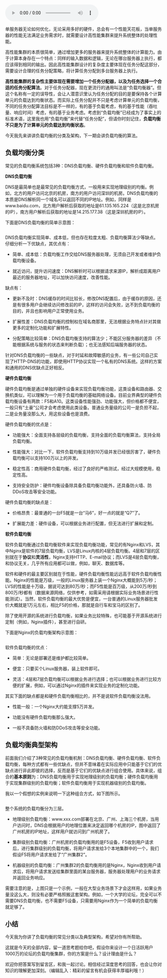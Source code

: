 <audio title="20 _ 高性能负载均衡：分类及架构" src="https://static001.geekbang.org/resource/audio/ed/08/ed87d031c908465e0e6adaba27a92908.mp3" controls="controls"></audio> 
<p>单服务器无论如何优化，无论采用多好的硬件，总会有一个性能天花板，当单服务器的性能无法满足业务需求时，就需要设计高性能集群来提升系统整体的处理性能。</p>
<p>高性能集群的本质很简单，通过增加更多的服务器来提升系统整体的计算能力。由于计算本身存在一个特点：同样的输入数据和逻辑，无论在哪台服务器上执行，都应该得到相同的输出。因此高性能集群设计的复杂度主要体现在任务分配这部分，需要设计合理的任务分配策略，将计算任务分配到多台服务器上执行。</p>
<p><strong>高性能集群的复杂性主要体现在需要增加一个任务分配器，以及为任务选择一个合适的任务分配算法</strong>。对于任务分配器，现在更流行的通用叫法是“负载均衡器”。但这个名称有一定的误导性，会让人潜意识里认为任务分配的目的是要保持各个计算单元的负载达到均衡状态。而实际上任务分配并不只是考虑计算单元的负载均衡，不同的任务分配算法目标是不一样的，有的基于负载考虑，有的基于性能（吞吐量、响应时间）考虑，有的基于业务考虑。考虑到“负载均衡”已经成为了事实上的标准术语，这里我也用“负载均衡”来代替“任务分配”，但请你时刻记住，<strong>负载均衡不只是为了计算单元的负载达到均衡状态</strong>。</p>
<p>今天我先来讲讲<span class="orange">负载均衡的分类及架构</span>，下一期会讲负载均衡的算法。</p>
<h2>负载均衡分类</h2>
<p>常见的负载均衡系统包括3种：DNS负载均衡、硬件负载均衡和软件负载均衡。</p>
<!-- [[[read_end]]] -->
<p><strong>DNS负载均衡</strong></p>
<p>DNS是最简单也是最常见的负载均衡方式，一般用来实现地理级别的均衡。例如，北方的用户访问北京的机房，南方的用户访问深圳的机房。DNS负载均衡的本质是DNS解析同一个域名可以返回不同的IP地址。例如，同样是www.baidu.com，北方用户解析后获取的地址是61.135.165.224（这是北京机房的IP），南方用户解析后获取的地址是14.215.177.38（这是深圳机房的IP）。</p>
<p>下面是DNS负载均衡的简单示意图：</p>
<p><img src="https://static001.geekbang.org/resource/image/db/2f/dbb61acde016acb2f57212d627d2732f.jpg" alt="" /></p>
<p>DNS负载均衡实现简单、成本低，但也存在粒度太粗、负载均衡算法少等缺点。仔细分析一下优缺点，其优点有：</p>
<ul>
<li>
<p>简单、成本低：负载均衡工作交给DNS服务器处理，无须自己开发或者维护负载均衡设备。</p>
</li>
<li>
<p>就近访问，提升访问速度：DNS解析时可以根据请求来源IP，解析成距离用户最近的服务器地址，可以加快访问速度，改善性能。</p>
</li>
</ul>
<p>缺点有：</p>
<ul>
<li>
<p>更新不及时：DNS缓存的时间比较长，修改DNS配置后，由于缓存的原因，还是有很多用户会继续访问修改前的IP，这样的访问会失败，达不到负载均衡的目的，并且也影响用户正常使用业务。</p>
</li>
<li>
<p>扩展性差：DNS负载均衡的控制权在域名商那里，无法根据业务特点针对其做更多的定制化功能和扩展特性。</p>
</li>
<li>
<p>分配策略比较简单：DNS负载均衡支持的算法少；不能区分服务器的差异（不能根据系统与服务的状态来判断负载）；也无法感知后端服务器的状态。</p>
</li>
</ul>
<p>针对DNS负载均衡的一些缺点，对于时延和故障敏感的业务，有一些公司自己实现了HTTP-DNS的功能，即使用HTTP协议实现一个私有的DNS系统。这样的方案和通用的DNS优缺点正好相反。</p>
<p><strong>硬件负载均衡</strong></p>
<p>硬件负载均衡是通过单独的硬件设备来实现负载均衡功能，这类设备和路由器、交换机类似，可以理解为一个用于负载均衡的基础网络设备。目前业界典型的硬件负载均衡设备有两款：F5和A10。这类设备性能强劲、功能强大，但价格都不便宜，一般只有“土豪”公司才会考虑使用此类设备。普通业务量级的公司一是负担不起，二是业务量没那么大，用这些设备也是浪费。</p>
<p>硬件负载均衡的优点是：</p>
<ul>
<li>
<p>功能强大：全面支持各层级的负载均衡，支持全面的负载均衡算法，支持全局负载均衡。</p>
</li>
<li>
<p>性能强大：对比一下，软件负载均衡支持到10万级并发已经很厉害了，硬件负载均衡可以支持100万以上的并发。</p>
</li>
<li>
<p>稳定性高：商用硬件负载均衡，经过了良好的严格测试，经过大规模使用，稳定性高。</p>
</li>
<li>
<p>支持安全防护：硬件均衡设备除具备负载均衡功能外，还具备防火墙、防DDoS攻击等安全功能。</p>
</li>
</ul>
<p>硬件负载均衡的缺点是：</p>
<ul>
<li>
<p>价格昂贵：最普通的一台F5就是一台“马6”，好一点的就是“Q7”了。</p>
</li>
<li>
<p>扩展能力差：硬件设备，可以根据业务进行配置，但无法进行扩展和定制。</p>
</li>
</ul>
<p><strong>软件负载均衡</strong></p>
<p>软件负载均衡通过负载均衡软件来实现负载均衡功能，常见的有Nginx和LVS，其中Nginx是软件的7层负载均衡，LVS是Linux内核的4层负载均衡。4层和7层的区别就在于<strong>协议</strong>和<strong>灵活性</strong>，Nginx支持HTTP、E-mail协议；而LVS是4层负载均衡，和协议无关，几乎所有应用都可以做，例如，聊天、数据库等。</p>
<p>软件和硬件的最主要区别就在于性能，硬件负载均衡性能远远高于软件负载均衡性能。Nginx的性能是万级，一般的Linux服务器上装一个Nginx大概能到5万/秒；LVS的性能是十万级，据说可达到80万/秒；而F5性能是百万级，从200万/秒到800万/秒都有（数据来源网络，仅供参考，如需采用请根据实际业务场景进行性能测试）。当然，软件负载均衡的最大优势是便宜，一台普通的Linux服务器批发价大概就是1万元左右，相比F5的价格，那就是自行车和宝马的区别了。</p>
<p>除了使用开源的系统进行负载均衡，如果业务比较特殊，也可能基于开源系统进行定制（例如，Nginx插件），甚至进行自研。</p>
<p>下面是Nginx的负载均衡架构示意图：</p>
<p><img src="https://static001.geekbang.org/resource/image/13/35/136afcb3b3bc964f2609127eb27a0235.jpg" alt="" /></p>
<p>软件负载均衡的优点：</p>
<ul>
<li>
<p>简单：无论是部署还是维护都比较简单。</p>
</li>
<li>
<p>便宜：只要买个Linux服务器，装上软件即可。</p>
</li>
<li>
<p>灵活：4层和7层负载均衡可以根据业务进行选择；也可以根据业务进行比较方便的扩展，例如，可以通过Nginx的插件来实现业务的定制化功能。</p>
</li>
</ul>
<p>其实下面的缺点都是和硬件负载均衡相比的，并不是说软件负载均衡没法用。</p>
<ul>
<li>
<p>性能一般：一个Nginx大约能支撑5万并发。</p>
</li>
<li>
<p>功能没有硬件负载均衡那么强大。</p>
</li>
<li>
<p>一般不具备防火墙和防DDoS攻击等安全功能。</p>
</li>
</ul>
<h2>负载均衡典型架构</h2>
<p>前面我们介绍了3种常见的负载均衡机制：DNS负载均衡、硬件负载均衡、软件负载均衡，每种方式都有一些优缺点，但并不意味着在实际应用中只能基于它们的优缺点进行非此即彼的选择，反而是基于它们的优缺点进行组合使用。具体来说，组合的<strong>基本原则</strong>为：DNS负载均衡用于实现地理级别的负载均衡；硬件负载均衡用于实现集群级别的负载均衡；软件负载均衡用于实现机器级别的负载均衡。</p>
<p>我以一个假想的实例来说明一下这种组合方式，如下图所示。</p>
<p><img src="https://static001.geekbang.org/resource/image/79/8d/79f371ecbf74818e2a34b4a31664668d.png" alt="" /></p>
<p>整个系统的负载均衡分为三层。</p>
<ul>
<li>
<p>地理级别负载均衡：www.xxx.com部署在北京、广州、上海三个机房，当用户访问时，DNS会根据用户的地理位置来决定返回哪个机房的IP，图中返回了广州机房的IP地址，这样用户就访问到广州机房了。</p>
</li>
<li>
<p>集群级别负载均衡：广州机房的负载均衡用的是F5设备，F5收到用户请求后，进行集群级别的负载均衡，将用户请求发给3个本地集群中的一个，我们假设F5将用户请求发给了“广州集群2”。</p>
</li>
<li>
<p>机器级别的负载均衡：广州集群2的负载均衡用的是Nginx，Nginx收到用户请求后，将用户请求发送给集群里面的某台服务器，服务器处理用户的业务请求并返回业务响应。</p>
</li>
</ul>
<p>需要注意的是，上图只是一个示例，一般在大型业务场景下才会这样用，如果业务量没这么大，则没有必要严格照搬这套架构。例如，一个大学的论坛，完全可以不需要DNS负载均衡，也不需要F5设备，只需要用Nginx作为一个简单的负载均衡就足够了。</p>
<h2>小结</h2>
<p>今天我为你讲了负载均衡的常见分类以及典型架构，希望对你有所帮助。</p>
<p>这就是今天的全部内容，留一道思考题给你吧，假设你来设计一个日活跃用户1000万的论坛的负载均衡集群，你的方案是什么？设计理由是什么？</p>
<p>欢迎你把答案写到留言区，和我一起讨论。相信经过深度思考的回答，也会让你对知识的理解更加深刻。（编辑乱入：精彩的留言有机会获得丰厚福利哦！）</p>
